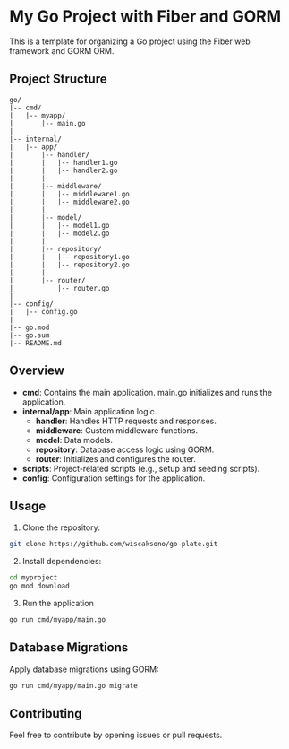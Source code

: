 # My Go Project with Fiber and GORM

This is a template for organizing a Go project using the Fiber web framework and GORM ORM.

## Project Structure

```plaintext
go/
|-- cmd/
|   |-- myapp/
|       |-- main.go
|
|-- internal/
|   |-- app/
|       |-- handler/
|       |   |-- handler1.go
|       |   |-- handler2.go
|       |
|       |-- middleware/
|       |   |-- middleware1.go
|       |   |-- middleware2.go
|       |
|       |-- model/
|       |   |-- model1.go
|       |   |-- model2.go
|       |
|       |-- repository/
|       |   |-- repository1.go
|       |   |-- repository2.go
|       |
|       |-- router/
|           |-- router.go
|
|-- config/
|   |-- config.go
|
|-- go.mod
|-- go.sum
|-- README.md
```

## Overview

- **cmd**: Contains the main application. main.go initializes and runs the application.
- **internal/app**: Main application logic.
  - **handler**: Handles HTTP requests and responses.
  - **middleware**: Custom middleware functions.
  - **model**: Data models.
  - **repository**: Database access logic using GORM.
  - **router**: Initializes and configures the router.
- **scripts**: Project-related scripts (e.g., setup and seeding scripts).
- **config**: Configuration settings for the application.

## Usage

1. Clone the repository:

```bash
git clone https://github.com/wiscaksono/go-plate.git
```

2. Install dependencies:

```bash
cd myproject
go mod download
```

3. Run the application

```bash
go run cmd/myapp/main.go
```

## Database Migrations

Apply database migrations using GORM:

```bash
go run cmd/myapp/main.go migrate
```

## Contributing

Feel free to contribute by opening issues or pull requests.

